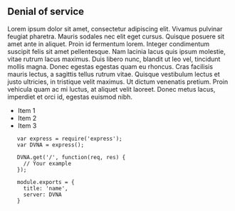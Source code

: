 ## Denial of service

Lorem ipsum dolor sit amet, consectetur adipiscing elit. Vivamus pulvinar feugiat pharetra. Mauris sodales nec elit eget cursus. Quisque posuere sit amet ante in aliquet. Proin id fermentum lorem. Integer condimentum suscipit felis sit amet pellentesque. Nam lacinia lacus quis ipsum molestie, vitae rutrum lacus maximus. Duis libero nunc, blandit ut leo vel, tincidunt mollis magna. Donec egestas egestas quam eu rhoncus. Cras facilisis mauris lectus, a sagittis tellus rutrum vitae. Quisque vestibulum lectus et justo ultricies, in tristique velit maximus. Ut dictum venenatis pretium. Proin vehicula quam ac mi luctus, at aliquet velit laoreet. Donec metus lacus, imperdiet et orci id, egestas euismod nibh.

- Item 1
- Item 2
- Item 3


```
   var express = require('express');
   var DVNA = express();

   DVNA.get('/', function(req, res) {
     // Your example
   });

   module.exports = {
     title: 'name',
     server: DVNA
   }
```
